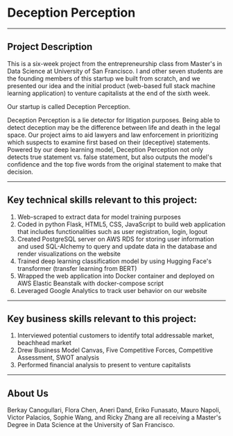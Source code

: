 # Deception Perception

----
Project Description
----
This is a six-week project from the entrepreneurship class from Master's in Data Science at University of San Francisco. I and other seven students are the founding members of this startup we built from scratch, and we presented our idea and the initial product (web-based full stack machine learning application) to  venture capitalists at the end of the sixth week.

Our startup is called Deception Perception.

Deception Perception is a lie detector for litigation purposes. Being able to detect deception may be the difference between life and death in the legal space. Our project aims to aid lawyers and law enforcement in prioritizing which suspects to examine first based on their (deceptive) statements. Powered by our deep learning model, Deception Perception not only detects true statement vs. false statement, but also outputs the model's confidence and the top five words from the original statement to make that decision.


----
Key technical skills relevant to this project:
----
1) Web-scraped to extract data for model training purposes
2) Coded in python Flask, HTML5, CSS, JavaScript to build web application that includes functionalities such as user registration, login, logout
3) Created PostgreSQL server on AWS RDS for storing user information and used SQL-Alchemy to query and update data in the database and render visualizations on the website
4) Trained deep learning classification model by using Hugging Face's transformer (transfer learning from BERT)
5) Wrapped the web application into Docker container and deployed on AWS Elastic Beanstalk with docker-compose script 
6) Leveraged Google Analytics to track user behavior on our website

----
Key business skills relevant to this project:
----
1) Interviewed potential customers to identify total addressable market, beachhead market 
2) Drew Business Model Canvas, Five Competitive Forces, Competitive Assessment, SWOT analysis
3) Performed financial analysis to present to venture capitalists


----
About Us
----
Berkay Canogullari, Flora Chen, Aneri Dand, Eriko Funasato, Mauro Napoli, Victor Palacios, Sophie Wang, and Ricky Zhang are all receiving a Master's Degree in Data Science at the University of San Francisco.
